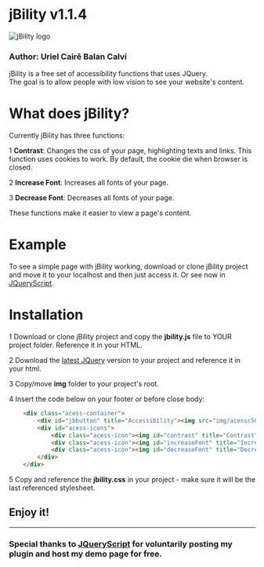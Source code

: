 # jBility v1.1.4
![jBility logo](https://github.com/urielcaire/jbility/blob/master/img/jb.png "jBility")
### Author: Uriel Cairê Balan Calvi
jBility is a free set of accessibility functions that uses JQuery.  
The goal is to allow people with low vision to see your website's content.

# What does jBility?
Currently jBility has three functions:

1 **Contrast**: Changes the css of your page, highlighting texts and links. This function uses cookies to work. By default, the cookie die when browser is closed.

2 **Increase Font**: Increases all fonts of your page.

3 **Decrease Font**: Decreases all fonts of your page.

These functions make it easier to view a page's content.

# Example
To see a simple page with jBility working, download or clone jBility project and move it to your localhost and then just access it.
Or see now in [JQueryScript](http://www.jqueryscript.net/demo/jQuery-Plugin-For-Better-Page-Accessibility-Readability-jbility/ "jBility demo").

# Installation
1 Download or clone jBility project and copy the **jbility.js** file to YOUR project folder. Reference it in your HTML.

2 Download the [latest JQuery] version to your project and reference it in your html.

3 Copy/move **img** folder to your project's root.

4 Insert the code below on your footer or before close body:
``` html
	<div class="acess-container">
        <div id="jbbutton" title="Accessibility"><img src="img/acessc50.png"></div>
        <div id="acess-icons">
            <div class="acess-icon"><img id="contrast" title="Contrast" src="img/contraste40.png"/></div>
            <div class="acess-icon"><img id="increaseFont" title="Increase Font" src="img/fontsma40.png"/></div>
            <div class="acess-icon"><img id="decreaseFont" title="Decrease Font" src="img/fontsme40.png"/></div>
        </div>
    </div>
```
5 Copy and reference the **jbility.css** in your project - make sure it will be the last referenced stylesheet.

## Enjoy it!
---
### Special thanks to [JQueryScript](http://www.jqueryscript.net/ "JQueryScript") for voluntarily posting my plugin and host my demo page for free.

[latest JQuery]: http://jquery.com/

